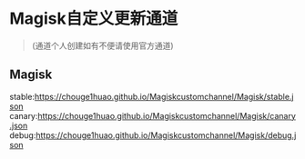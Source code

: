 # Magisk自定义更新通道
> (通道个人创建如有不便请使用官方通道)
     
## Magisk       
stable:https://chouge1huao.github.io/Magiskcustomchannel/Magisk/stable.json          
canary:https://chouge1huao.github.io/Magiskcustomchannel/Magisk/canary.json                   
debug:https://chouge1huao.github.io/Magiskcustomchannel/Magisk/debug.json                     